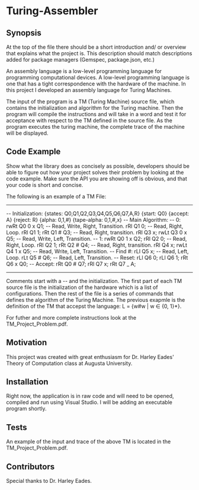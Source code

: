 # Turing-Assembler

## Synopsis

At the top of the file there should be a short introduction and/ or overview that explains what the project is.
This description should match descriptions added for package managers (Gemspec, package.json, etc.)

An assembly language is a low-level programming language for programming computational devices. A low-level programming language is
one that has a tight correspondence with the hardware of the machine. In this project I developed an assembly language for
Turing Machines. 

The input of the program is a TM (Turing Machine) source file, which contains the initialization and algorithm for the 
Turing machine. Then the program will compile the instructions and will take in a word and test it for acceptance with 
respect to the TM defined in the source file. As the program executes the turing machine, the complete trace of the machine
will be displayed. 
## Code Example

Show what the library does as concisely as possible, developers should be able to figure out how your project 
solves their problem by looking at the code example. Make sure the API you are showing off is obvious, and
that your code is short and concise.

The following is an example of a TM File:

****************************************************************************
-- Initialization:
{states: Q0,Q1,Q2,Q3,Q4,Q5,Q6,Q7,A,R}
{start: Q0}
{accept: A}
{reject: R}
{alpha: 0,1,#}
{tape-alpha: 0,1,#,x}
-- Main Algorithm:
--   0:
rwRt Q0 0 x Q1;               -- Read, Write, Right, Transition.
rRl Q1 0;                     -- Read, Right, Loop.
rRl Q1 1;
rRt Q1 # Q3;                  -- Read, Right, transition.
rRl Q3 x;
rwLt Q3 0 x Q5;               -- Read, Write, Left, Transition.
--   1:
rwRt Q0 1 x Q2;
rRl Q2 0;                     -- Read, Right, Loop.
rRl Q2 1;
rRt Q2 # Q4;                  -- Read, Right, transition.
rRl Q4 x;
rwLt Q4 1 x Q5;               -- Read, Write, Left, Transition.
--  Find #:
rLl Q5 x;                     -- Read, Left, Loop.
rLt Q5 # Q6;                  -- Read, Left, Transition.
--   Reset:
rLl Q6 0;
rLl Q6 1;
rRt Q6 x Q0;
--   Accept:
rRt Q0 # Q7;
rRl Q7 x;
rRt Q7 _ A;

****************************************************************************
Comments start with a -- and the initialization. The first part of each TM source file is the initialization of the 
hardware which is a list of configurations. Then the rest of the file is a series of commands that defines the algorithm 
of the Turing Machine. The previous exapmle is the definition of the TM that accepst the language: L = {w#w | w ∈ {0, 1}*}.

For futher and more complete instructions look at the TM_Project_Problem.pdf.

## Motivation

This project was created with great enthusiasm for Dr. Harley Eades' Theory of Computation class at Augusta University. 

## Installation

Right now, the application is in raw code and will need to be opened, compiled and run using Visual Studio. I will 
be adding an executable program shortly. 


## Tests

An example of the input and trace of the above TM is located in the TM_Project_Problem.pdf. 


## Contributors

Special thanks to Dr. Harley Eades. 


